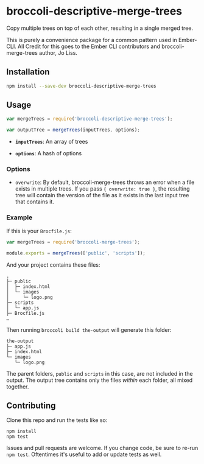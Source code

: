 # broccoli-descriptive-merge-trees

Copy multiple trees on top of each other, resulting in a single merged tree.

This is purely a convenience package for a common pattern used in Ember-CLI. All Credit for this goes to the Ember CLI contributors and broccoli-merge-trees author, Jo Liss.

## Installation

```bash
npm install --save-dev broccoli-descriptive-merge-trees
```

## Usage

```js
var mergeTrees = require('broccoli-descriptive-merge-trees');

var outputTree = mergeTrees(inputTrees, options);
```

* **`inputTrees`**: An array of trees

* **`options`**: A hash of options

### Options

* `overwrite`: By default, broccoli-merge-trees throws an error when a file
  exists in multiple trees. If you pass `{ overwrite: true }`, the resulting
  tree will contain the version of the file as it exists in the last input
  tree that contains it.

### Example

If this is your `Brocfile.js`:

```js
var mergeTrees = require('broccoli-merge-trees');

module.exports = mergeTrees(['public', 'scripts']);
```

And your project contains these files:

    .
    ├─ public
    │  ├─ index.html
    │  └─ images
    │     └─ logo.png
    ├─ scripts
    │  └─ app.js
    ├─ Brocfile.js
    …

Then running `broccoli build the-output` will generate this folder:

    the-output
    ├─ app.js
    ├─ index.html
    └─ images
       └─ logo.png

The parent folders, `public` and `scripts` in this case, are not included in the output. The output tree contains only the files *within* each folder, all mixed together.

## Contributing

Clone this repo and run the tests like so:

```
npm install
npm test
```

Issues and pull requests are welcome. If you change code, be sure to re-run
`npm test`. Oftentimes it's useful to add or update tests as well.
